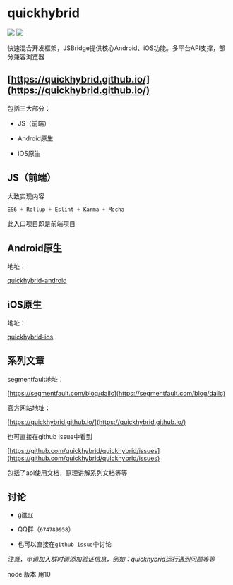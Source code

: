 # quickhybrid

[![](https://img.shields.io/badge/codestyle-eslint-brightgreen.svg)](https://eslint.org/)
[![](https://img.shields.io/gitter/room/nwjs/nw.js.svg)](https://gitter.im/quickhybridgroup/quickhybrid)

快速混合开发框架，JSBridge提供核心Android、iOS功能。多平台API支撑，部分兼容浏览器

## [https://quickhybrid.github.io/](https://quickhybrid.github.io/)

包括三大部分：

- JS（前端）

- Android原生

- iOS原生

## JS（前端）

大致实现内容

```js
ES6 + Rollup + Eslint + Karma + Mocha
```

此入口项目即是前端项目

## Android原生

地址：

[quickhybrid-android](https://github.com/quickhybrid/quickhybrid-android)

## iOS原生

地址：

[quickhybrid-ios](https://github.com/quickhybrid/quickhybrid-ios)

## 系列文章

segmentfault地址：

[https://segmentfault.com/blog/dailc](https://segmentfault.com/blog/dailc)

官方网站地址：

[https://quickhybrid.github.io/](https://quickhybrid.github.io/)

也可直接在github issue中看到

[https://github.com/quickhybrid/quickhybrid/issues](https://github.com/quickhybrid/quickhybrid/issues)


包括了api使用文档，原理讲解系列文档等等

## 讨论

- [gitter](https://gitter.im/quickhybridgroup/quickhybrid)

- QQ群（`674789958`）

- 也可以直接在`github issue`中讨论

_注意，申请加入群时请添加验证信息，例如：quickhybrid运行遇到问题等等_


node 版本 用10